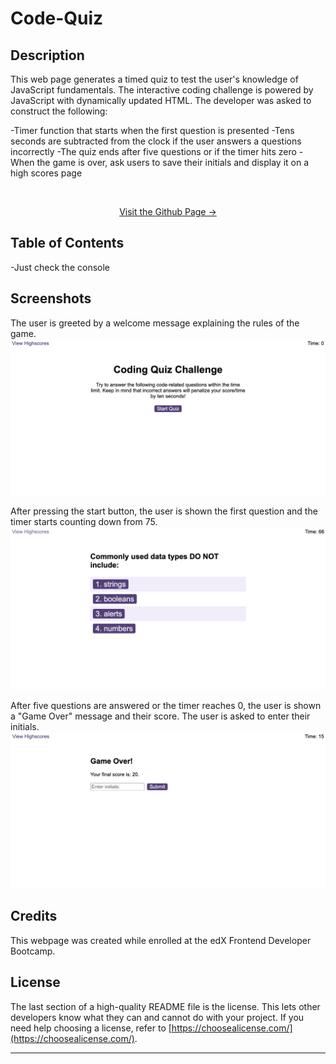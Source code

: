 # Code-Quiz

<a name="readme-top"></a>

## Description
This web page generates a timed quiz to test the user's knowledge of JavaScript fundamentals. The interactive coding challenge is powered by JavaScript with dynamically updated HTML. The developer was asked to construct the following:

-Timer function that starts when the first question is presented
-Tens seconds are subtracted from the clock if the user answers a questions 	 incorrectly
-The quiz ends after five questions or if the timer hits zero
-When the game is over, ask users to save their initials and display it on a high scores page

<!-- PROJECT -->
<br />
<div align="center">
  <a href="https://pixelfobia.github.io/Code-Quiz/">
		<p>Visit the Github Page -></p>
  </a>
</div>

## Table of Contents

-Just check the console

## Screenshots
The user is greeted by a welcome message explaining the rules of the game.
![image](assets/images/Screenshot1.png)

After pressing the start button, the user is shown the first question and the timer starts counting down from 75.
![image](assets/images/Screenshot2.png)

After five questions are answered or the timer reaches 0, the user is shown a "Game Over" message and their score. The user is asked to enter their initials.
![image](assets/images/Screenshot3.png)

## Credits

This webpage was created while enrolled at the edX Frontend Developer Bootcamp.

## License

The last section of a high-quality README file is the license. This lets other developers know what they can and cannot do with your project. If you need help choosing a license, refer to [https://choosealicense.com/](https://choosealicense.com/).

---